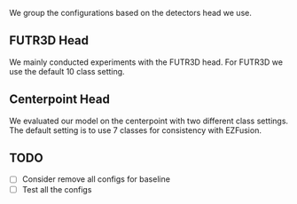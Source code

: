 We group the configurations based on the detectors head we use.

<!-- FUTR3D head -->
## FUTR3D Head
We mainly conducted experiments with the FUTR3D head. For FUTR3D we use the default 10 class setting.

<!-- centerpoint head -->
## Centerpoint Head
We evaluated our model on the centerpoint with two different class settings. The default setting is to use 7 classes for consistency with EZFusion.

## TODO
- [ ] Consider remove all configs for baseline
- [ ] Test all the configs
